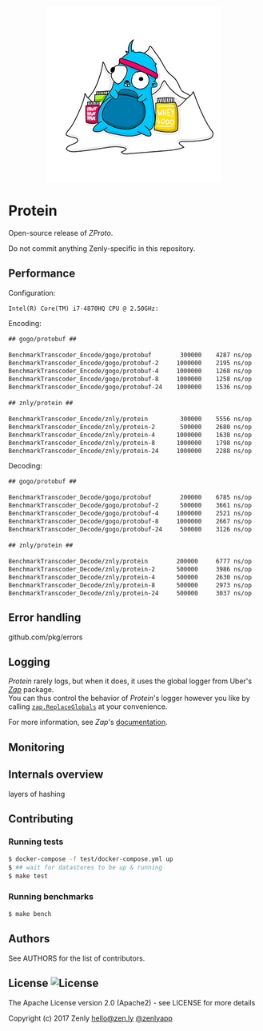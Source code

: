 <p align="center">
  <img src="resources/pics/protein.png" alt="Protein"/>
</p>

# Protein

Open-source release of _ZProto_.

Do not commit anything Zenly-specific in this repository.

## Performance

Configuration:  
```
Intel(R) Core(TM) i7-4870HQ CPU @ 2.50GHz:  
```

Encoding:  
```
## gogo/protobuf ##

BenchmarkTranscoder_Encode/gogo/protobuf        300000    4287 ns/op
BenchmarkTranscoder_Encode/gogo/protobuf-2     1000000    2195 ns/op
BenchmarkTranscoder_Encode/gogo/protobuf-4     1000000    1268 ns/op
BenchmarkTranscoder_Encode/gogo/protobuf-8     1000000    1258 ns/op
BenchmarkTranscoder_Encode/gogo/protobuf-24    1000000    1536 ns/op

## znly/protein ##

BenchmarkTranscoder_Encode/znly/protein         300000    5556 ns/op
BenchmarkTranscoder_Encode/znly/protein-2       500000    2680 ns/op
BenchmarkTranscoder_Encode/znly/protein-4      1000000    1638 ns/op
BenchmarkTranscoder_Encode/znly/protein-8      1000000    1798 ns/op
BenchmarkTranscoder_Encode/znly/protein-24     1000000    2288 ns/op
```

Decoding:  
```
## gogo/protobuf ##

BenchmarkTranscoder_Decode/gogo/protobuf        200000    6785 ns/op
BenchmarkTranscoder_Decode/gogo/protobuf-2      500000    3661 ns/op
BenchmarkTranscoder_Decode/gogo/protobuf-4     1000000    2521 ns/op
BenchmarkTranscoder_Decode/gogo/protobuf-8     1000000    2667 ns/op
BenchmarkTranscoder_Decode/gogo/protobuf-24     500000    3126 ns/op

## znly/protein ##

BenchmarkTranscoder_Decode/znly/protein        200000     6777 ns/op
BenchmarkTranscoder_Decode/znly/protein-2      500000     3986 ns/op
BenchmarkTranscoder_Decode/znly/protein-4      500000     2630 ns/op
BenchmarkTranscoder_Decode/znly/protein-8      500000     2973 ns/op
BenchmarkTranscoder_Decode/znly/protein-24     500000     3037 ns/op
```

## Error handling

github.com/pkg/errors

## Logging

*Protein* rarely logs, but when it does, it uses the global logger from Uber's [*Zap*](https://github.com/uber-go/zap) package.  
You can thus control the behavior of *Protein*'s logger however you like by calling [`zap.ReplaceGlobals`](https://godoc.org/go.uber.org/zap#ReplaceGlobals) at your convenience.

For more information, see *Zap*'s [documentation](https://godoc.org/go.uber.org/zap).

## Monitoring

## Internals overview

layers of hashing

## Contributing

### Running tests

```sh
$ docker-compose -f test/docker-compose.yml up
$ ## wait for datastores to be up & running
$ make test
```

### Running benchmarks

```sh
$ make bench
```

## Authors

See AUTHORS for the list of contributors.

## License ![License](https://img.shields.io/badge/license-Apache2-blue.svg?style=plastic)

The Apache License version 2.0 (Apache2) - see LICENSE for more details

Copyright (c) 2017	Zenly	<hello@zen.ly> [@zenlyapp](https://twitter.com/zenlyapp)
